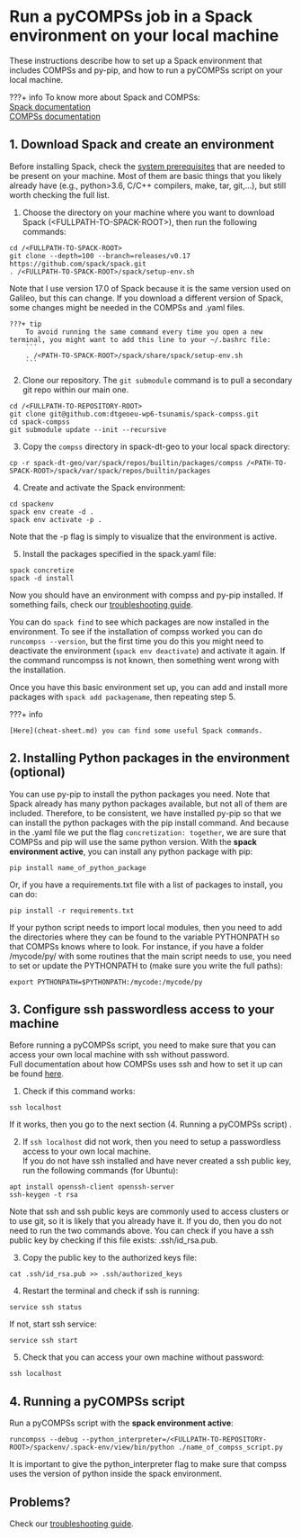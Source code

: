 # **Run a pyCOMPSs job in a Spack environment on your local machine**
These instructions describe how to set up a Spack environment that includes COMPSs and py-pip, and how to run a pyCOMPSs script on your local machine.

???+ info
    To know more about Spack and COMPSs:    
    [Spack documentation](https://spack.readthedocs.io/en/latest/)   
    [COMPSs documentation](https://compss-doc.readthedocs.io/en/stable/)

## **1. Download Spack and create an environment**
Before installing Spack, check the [system prerequisites](https://spack.readthedocs.io/en/latest/getting_started.html) that are needed to be present on your machine. Most of them are basic things that you likely already have (e.g., python>3.6, C/C++ compilers, make, tar, git,...), but still worth checking the full list.

1. Choose the directory on your machine where you want to download Spack (<FULLPATH-TO-SPACK-ROOT\>), then run the following commands: 
```
cd /<FULLPATH-TO-SPACK-ROOT>
git clone --depth=100 --branch=releases/v0.17 https://github.com/spack/spack.git
. /<FULLPATH-TO-SPACK-ROOT>/spack/setup-env.sh
```   
Note that I use version 17.0 of Spack because it is the same version used on Galileo, but this can change. If you download a different version of Spack, some changes might be needed in the COMPSs and .yaml files.   

    ???+ tip
        To avoid running the same command every time you open a new terminal, you might want to add this line to your ~/.bashrc file:
        ```
        . /<PATH-TO-SPACK-ROOT>/spack/share/spack/setup-env.sh
        ```

2. Clone our repository. The `git submodule` command is to pull a secondary git repo within our main one.
```
cd /<FULLPATH-TO-REPOSITORY-ROOT>
git clone git@github.com:dtgeoeu-wp6-tsunamis/spack-compss.git
cd spack-compss
git submodule update --init --recursive
```
3. Copy the `compss` directory in spack-dt-geo to your local spack directory:
```
cp -r spack-dt-geo/var/spack/repos/builtin/packages/compss /<PATH-TO-SPACK-ROOT>/spack/var/spack/repos/builtin/packages
```

4. Create and activate the Spack environment:
```
cd spackenv
spack env create -d .
spack env activate -p .
```
Note that the -p flag is simply to visualize that the environment is active.

5. Install the packages specified in the spack.yaml file:
```
spack concretize
spack -d install
```
Now you should have an environment with compss and py-pip installed. If something fails, check our [troubleshooting guide](troubleshooting.md).    

You can do `spack find` to see which packages are now installed in the environment.
To see if the installation of compss worked you can do `runcompss --version`, but the first time you do this you might need to deactivate the environment (`spack env deactivate`) and activate it again. If the command runcompss is not known, then something went wrong with the installation.   

Once you have this basic environment set up, you can add and install more packages with `spack add packagename`, then repeating step 5.

???+ info

    [Here](cheat-sheet.md) you can find some useful Spack commands.   

## **2. Installing Python packages in the environment (optional)**
You can use py-pip to install the python packages you need. Note that Spack already has many python packages available, but not all of them are included. Therefore, to be consistent, we have installed py-pip so that we can install the python packages with the pip install command. And because in the .yaml file we put the flag `concretization: together`, we are sure that COMPSs and pip will use the same python version.
With the **spack environment active**, you can install any python package with pip:
```
pip install name_of_python_package
```
Or, if you have a requirements.txt file with a list of packages to install, you can do:
```
pip install -r requirements.txt
```

If your python script needs to import local modules, then you need to add the directories where they can be found to the variable PYTHONPATH so that COMPSs knows where to look. For instance, if you have a folder /mycode/py/ with some routines that the main script needs to use, you need to set or update the PYTHONPATH to (make sure you write the full paths):
```
export PYTHONPATH=$PYTHONPATH:/mycode:/mycode/py
```
## **3. Configure ssh passwordless access to your machine**
Before running a pyCOMPSs script, you need to make sure that you can access your own local machine with ssh without password.   
Full documentation about how COMPSs uses ssh and how to set it up can be found [here](https://compss-doc.readthedocs.io/en/stable/Sections/01_Installation/05_Additional_configuration.html?highlight=service%20ssh#configure-ssh-passwordless).   

1. Check if this command works:
```
ssh localhost
```
If it works, then you go to the next section (4. Running a pyCOMPSs script) .   

2. If `ssh localhost` did not work, then you need to setup a passwordless access to your own local machine.    
 If you do not have ssh installed and have never created a ssh public key, run the following commands (for Ubuntu):
 ```
 apt install openssh-client openssh-server
 ssh-keygen -t rsa
 ```
 Note that ssh and ssh public keys are commonly used to access clusters or to use git, so it is likely that you already have it. If you do, then you do not need to run the two commands above. You can check if you have a ssh public key by checking if this file exists: .ssh/id_rsa.pub.   
    
 3. Copy the public key to the authorized keys file: 
 ```
 cat .ssh/id_rsa.pub >> .ssh/authorized_keys
 ```
 4. Restart the terminal and check if ssh is running:
 ```
 service ssh status
 ```
 If not, start ssh service:
 ```
 service ssh start
 ```
 5. Check that you can access your own machine without password:
 ```
 ssh localhost
 ``` 

## **4. Running a pyCOMPSs script**

Run a pyCOMPSs script with the **spack environment active**:
```
runcompss --debug --python_interpreter=/<FULLPATH-TO-REPOSITORY-ROOT>/spackenv/.spack-env/view/bin/python ./name_of_compss_script.py
```
It is important to give the python_interpreter flag to make sure that compss uses the version of python inside the spack environment.



## **Problems?** 

Check our [troubleshooting guide](troubleshooting.md).

